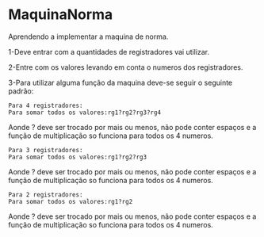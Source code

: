 # MaquinaNorma
Aprendendo a implementar a maquina de norma.

1-Deve entrar com a quantidades de registradores vai utilizar.

2-Entre com os valores levando em conta o numeros dos registradores.

3-Para utilizar alguma função da maquina deve-se seguir o seguinte padrão:
  
    Para 4 registradores:
    Para somar todos os valores:rg1?rg2?rg3?rg4
  
  Aonde ? deve ser trocado por mais ou menos, não pode conter espaços e a função de multiplicação so funciona para todos os 4 numeros.
  
    Para 3 registradores:
    Para somar todos os valores:rg1?rg2?rg3
	
  Aonde ? deve ser trocado por mais ou menos, não pode conter espaços e a função de multiplicação so funciona para todos os 4 numeros.   
  
    Para 2 registradores:
    Para somar todos os valores:rg1?rg2
	
  Aonde ? deve ser trocado por mais ou menos, não pode conter espaços e a função de multiplicação so funciona para todos os 4 numeros. 
